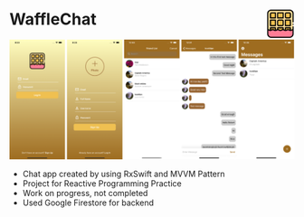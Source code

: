 # WaffleChat <img src = "https://github.com/IMSEONGJUN/WaffleChat/blob/master/WaffleChat/WaffleChat/Assets.xcassets/logo.imageset/Icon-512.png?raw=true" width = 50 align = right>
![이미지](https://github.com/IMSEONGJUN/WaffleChat/blob/master/WaffleChat/screenshot/WaffleChat2.png?raw=true)
- Chat app created by using RxSwift and MVVM Pattern
- Project for Reactive Programming Practice
- Work on progress, not completed
- Used Google Firestore for backend
